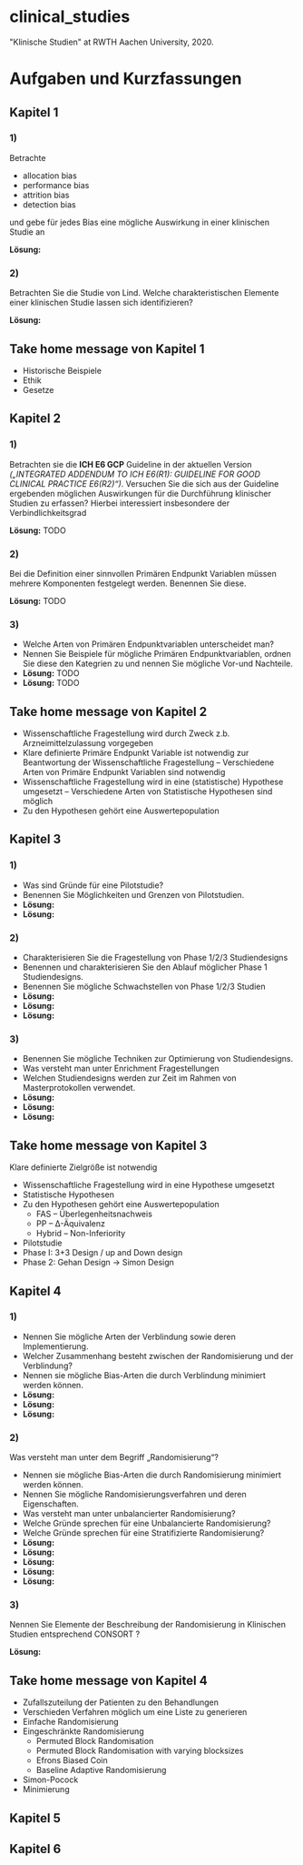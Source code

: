 
# clinical_studies
"Klinische Studien" at RWTH Aachen University, 2020.

# Aufgaben und Kurzfassungen
## Kapitel 1

### 1)
Betrachte
- allocation bias 
- performance bias 
- attrition bias 
- detection bias

und gebe für jedes Bias eine mögliche Auswirkung in einer klinischen Studie an

**Lösung:**

### 2)
Betrachten Sie die Studie von Lind. Welche charakteristischen Elemente einer klinischen Studie lassen sich identifizieren?

**Lösung:**

## Take home message von Kapitel 1
- Historische Beispiele
- Ethik 
- Gesetze

## Kapitel 2

### 1)
Betrachten sie die **ICH E6 GCP** Guideline in der aktuellen
Version *(„INTEGRATED ADDENDUM TO ICH E6(R1):
GUIDELINE FOR GOOD CLINICAL PRACTICE E6(R2)“)*.
Versuchen Sie die sich aus der Guideline ergebenden
möglichen Auswirkungen für die Durchführung klinischer
Studien zu erfassen? Hierbei interessiert insbesondere
der Verbindlichkeitsgrad

**Lösung:** TODO

### 2)
Bei die Definition einer sinnvollen Primären Endpunkt Variablen müssen mehrere Komponenten festgelegt werden. Benennen Sie diese.

**Lösung:** TODO

### 3)
- Welche Arten von Primären Endpunktvariablen unterscheidet man? 
- Nennen Sie Beispiele für mögliche Primären Endpunktvariablen, ordnen Sie diese den Kategrien zu und nennen Sie mögliche Vor-und Nachteile.
- **Lösung:** TODO
- **Lösung:** TODO

## Take home message von Kapitel 2
- Wissenschaftliche Fragestellung wird durch Zweck z.b. Arzneimittelzulassung vorgegeben 
- Klare definierte Primäre Endpunkt Variable ist notwendig zur Beantwortung der Wissenschaftliche Fragestellung – Verschiedene Arten von Primäre Endpunkt Variablen sind notwendig 
- Wissenschaftliche Fragestellung wird in eine (statistische) Hypothese umgesetzt – Verschiedene Arten von Statistische Hypothesen sind möglich 
- Zu den Hypothesen gehört eine Auswertepopulation

## Kapitel 3

### 1)
- Was sind Gründe für eine Pilotstudie?
- Benennen Sie Möglichkeiten und Grenzen von
Pilotstudien.
- **Lösung:**
- **Lösung:**

### 2)
- Charakterisieren Sie die Fragestellung von Phase 1/2/3
Studiendesigns
- Benennen und charakterisieren Sie den Ablauf möglicher
Phase 1 Studiendesigns.
- Benennen Sie mögliche Schwachstellen von Phase 1/2/3
Studien
- **Lösung:**
- **Lösung:**
- **Lösung:**

### 3)
- Benennen Sie mögliche Techniken zur Optimierung von
Studiendesigns.
- Was versteht man unter Enrichment Fragestellungen
- Welchen Studiendesigns werden zur Zeit im Rahmen von
Masterprotokollen verwendet. 
- **Lösung:**
- **Lösung:**
- **Lösung:**

## Take home message von Kapitel 3
Klare definierte Zielgröße ist notwendig
- Wissenschaftliche Fragestellung wird in eine Hypothese
umgesetzt
- Statistische Hypothesen
- Zu den Hypothesen gehört eine Auswertepopulation
  - FAS – Überlegenheitsnachweis
  - PP – ∆-Äquivalenz
  - Hybrid – Non-Inferiority
- Pilotstudie
- Phase I: 3+3 Design / up and Down design
- Phase 2: Gehan Design -> Simon Design

## Kapitel 4
### 1)
- Nennen Sie mögliche Arten der Verblindung sowie deren
Implementierung.
- Welcher Zusammenhang besteht zwischen der
Randomisierung und der Verblindung?
- Nennen sie mögliche Bias-Arten die durch Verblindung
minimiert werden können.
- **Lösung:**
- **Lösung:**
- **Lösung:**

### 2)
Was versteht man unter dem Begriff „Randomisierung“?
- Nennen sie mögliche Bias-Arten die durch
Randomisierung minimiert werden können.
- Nennen Sie mögliche Randomisierungsverfahren und
deren Eigenschaften.
- Was versteht man unter unbalancierter Randomisierung?
- Welche Gründe sprechen für eine Unbalancierte
Randomisierung?
- Welche Gründe sprechen für eine Stratifizierte
Randomisierung?
- **Lösung:**
- **Lösung:**
- **Lösung:**
- **Lösung:**
- **Lösung:**

### 3)
Nennen Sie Elemente der Beschreibung der
Randomisierung in Klinischen Studien entsprechend
CONSORT ?

**Lösung:**

## Take home message von Kapitel 4
- Zufallszuteilung der Patienten zu den Behandlungen
- Verschieden Verfahren möglich um eine Liste zu
generieren
- Einfache Randomisierung
- Eingeschränkte Randomisierung
  - Permuted Block Randomisation
  - Permuted Block Randomisation with varying blocksizes
  - Efrons Biased Coin
  - Baseline Adaptive Randomisierung
- Simon-Pocock
- Minimierung

## Kapitel 5

## Kapitel 6
